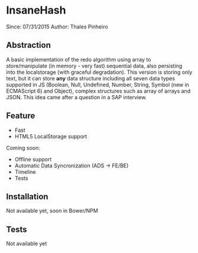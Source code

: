 # InsaneHash

Since: 07/31/2015
Author: Thales Pinheiro

## Abstraction

A basic implementation of the redo algorithm using array to store/manipulate (in memory - very fast) sequential data, also persisting into the localstorage (with graceful degradation). This version is storing only text, but it can store **any** data structure including all seven data types supported in JS (Boolean, Null, Undefined, Number, String, Symbol (new in ECMAScript 6) and Object), complex structures such as array of arrays and JSON. This idea came after a question in a SAP interview.

## Feature

- Fast
- HTML5 LocalStorage support

Coming soon:

- Offline support
- Automatic Data Syncronization (ADS -> FE/BE)
- Timeline
- Tests

## Installation

Not available yet, soon in Bower/NPM

## Tests

Not available yet

